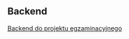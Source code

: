 ## Backend
[Backend do projektu egzaminacyjnego](https://gitlab.com/ug_at/aplikacje-webowe/23-24/grupa/zwiefka-anna/-/tree/main/backend?ref_type=heads)

